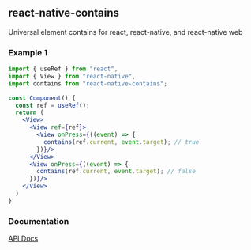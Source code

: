 ## react-native-contains

Universal element contains for react, react-native, and react-native web

### Example 1

```jsx
import { useRef } from "react",
import { View } from "react-native",
import contains from "react-native-contains";

const Component() {
  const ref = useRef();
  return (
    <View>
      <View ref={ref}>
        <View onPress={((event) => {
          contains(ref.current, event.target); // true
        })}/>
      </View>
      <View onPress={((event) => {
        contains(ref.current, event.target); // false
      })}/>
    </View>
  )
}
```

### Documentation

[API Docs](https://kmalakoff.github.io/react-native-contains/)
